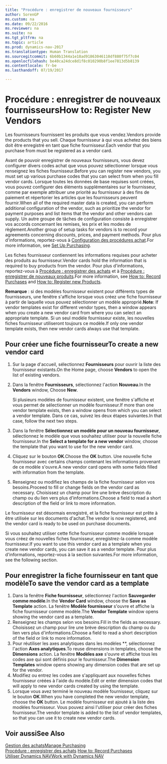 ```yaml
---
title: "Procédure : enregistrer de nouveaux fournisseurs"
author: SorenGP
ms.custom: na
ms.date: 09/22/2016
ms.reviewer: na
ms.suite: na
ms.tgt_pltfrm: na
ms.topic: article
ms.prod: dynamics-nav-2017
ms.translationtype: Human Translation
ms.sourcegitcommit: 6b60b1344a1e18ad91863046110df880f75f7c04
ms.openlocfilehash: be40ca24dce8d1f8c010290b8f1ee7813d5b8139
ms.contentlocale: fr-be
ms.lasthandoff: 07/19/2017

---
```


# <a name="how-to-register-new-vendors"></a><span data-ttu-id="1f7fb-102">Procédure : enregistrer de nouveaux fournisseurs</span><span class="sxs-lookup"><span data-stu-id="1f7fb-102">How to: Register New Vendors</span></span>
<span data-ttu-id="1f7fb-103">Les fournisseurs fournissent les produits que vous vendez.</span><span class="sxs-lookup"><span data-stu-id="1f7fb-103">Vendors provide the products that you sell.</span></span> <span data-ttu-id="1f7fb-104">Chaque fournisseur à qui vous achetez des biens doit être enregistré en tant que fiche fournisseur.</span><span class="sxs-lookup"><span data-stu-id="1f7fb-104">Each vendor that you purchase from must be registered as a vendor card.</span></span>

<span data-ttu-id="1f7fb-105">Avant de pouvoir enregistrer de nouveaux fournisseurs, vous devez configurer divers codes achat que vous pouvez sélectionner lorsque vous renseignez les fiches fournisseur.</span><span class="sxs-lookup"><span data-stu-id="1f7fb-105">Before you can register new vendors, you must set up various purchase codes that you can select from when you fill vendor cards.</span></span> <span data-ttu-id="1f7fb-106">Lorsque toutes les données de base requises sont créées, vous pouvez configurer des éléments supplémentaires sur le fournisseur, comme par exemple attribuer une priorité au fournisseur à des fins de paiement et répertorier les articles que les fournisseurs peuvent fournir.</span><span class="sxs-lookup"><span data-stu-id="1f7fb-106">When all of the required master data is created, you can perform additional configuration of the vendor, such as prioritize the vendor for payment purposes and list items that the vendor and other vendors can supply.</span></span> <span data-ttu-id="1f7fb-107">Un autre groupe de tâches de configuration consiste à enregistrer vos accords concernant les remises, les prix et les modes de règlement.</span><span class="sxs-lookup"><span data-stu-id="1f7fb-107">Another group of setup tasks for vendors is to record your agreements concerning discounts, prices, and payment methods.</span></span> <span data-ttu-id="1f7fb-108">Pour plus d'informations, reportez-vous à [Configuration des procédures achat](purchasing-setup-purchasing.md).</span><span class="sxs-lookup"><span data-stu-id="1f7fb-108">For more information, see [Set Up Purchasing](purchasing-setup-purchasing.md).</span></span>

<span data-ttu-id="1f7fb-109">Les fiches fournisseur contiennent les informations requises pour acheter des produits au fournisseur.</span><span class="sxs-lookup"><span data-stu-id="1f7fb-109">Vendor cards hold the information that is required to buy products from the vendor.</span></span> <span data-ttu-id="1f7fb-110">Pour plus d'informations, reportez-vous à [Procédure : enregistrer des achats](purchasing-how-record-purchases.md) et à [Procédure : enregistrer de nouveaux produits](inventory-how-register-new-products.md).</span><span class="sxs-lookup"><span data-stu-id="1f7fb-110">For more information, see [How to: Record Purchases](purchasing-how-record-purchases.md) and [How to: Register new Products](inventory-how-register-new-products.md).</span></span>

<span data-ttu-id="1f7fb-111">**Remarque** : si des modèles fournisseur existent pour différents types de fournisseurs, une fenêtre s'affiche lorsque vous créez une fiche fournisseur à partir de laquelle vous pouvez sélectionner un modèle approprié.</span><span class="sxs-lookup"><span data-stu-id="1f7fb-111">**Note**: If vendor templates exist for different vendor types, then a window appears when you create a new vendor card from where you can select an appropriate template.</span></span> <span data-ttu-id="1f7fb-112">Si un seul modèle fournisseur existe, les nouvelles fiches fournisseur utiliseront toujours ce modèle.</span><span class="sxs-lookup"><span data-stu-id="1f7fb-112">If only one vendor template exists, then new vendor cards always use that template.</span></span>

## <a name="to-create-a-new-vendor-card"></a><span data-ttu-id="1f7fb-113">Pour créer une fiche fournisseur</span><span class="sxs-lookup"><span data-stu-id="1f7fb-113">To create a new vendor card</span></span>
1. <span data-ttu-id="1f7fb-114">Sur la page d'accueil, sélectionnez **Fournisseurs** pour ouvrir la liste des fournisseur existants.</span><span class="sxs-lookup"><span data-stu-id="1f7fb-114">On the Home page, choose **Vendors** to open the list of existing vendors.</span></span>  
2. <span data-ttu-id="1f7fb-115">Dans la fenêtre **Fournisseurs**, sélectionnez l'action **Nouveau**.</span><span class="sxs-lookup"><span data-stu-id="1f7fb-115">In the **Vendors** window, Choose **New**.</span></span>

    <span data-ttu-id="1f7fb-116">Si plusieurs modèles de fournisseur existent, une fenêtre s'affiche et vous permet de sélectionner un modèle fournisseur.</span><span class="sxs-lookup"><span data-stu-id="1f7fb-116">If more than one vendor template exists, then a window opens from which you can select a vendor template.</span></span> <span data-ttu-id="1f7fb-117">Dans ce cas, suivez les deux étapes suivantes.</span><span class="sxs-lookup"><span data-stu-id="1f7fb-117">In that case, follow the next two steps.</span></span>
3. <span data-ttu-id="1f7fb-118">Dans la fenêtre **Sélectionnez un modèle pour un nouveau fournisseur**, sélectionnez le modèle que vous souhaitez utiliser pour la nouvelle fiche fournisseur.</span><span class="sxs-lookup"><span data-stu-id="1f7fb-118">In the **Select a template for a new vendor** window, choose the template that you want to use for the new vendor card.</span></span>
4. <span data-ttu-id="1f7fb-119">Cliquez sur le bouton **OK**.</span><span class="sxs-lookup"><span data-stu-id="1f7fb-119">Choose the **OK** button.</span></span> <span data-ttu-id="1f7fb-120">Une nouvelle fiche fournisseur avec certains champs contenant les informations provenant de ce modèle s'ouvre.</span><span class="sxs-lookup"><span data-stu-id="1f7fb-120">A new vendor card opens with some fields filled with information from the template.</span></span>
5. <span data-ttu-id="1f7fb-121">Renseignez ou modifiez les champs de la fiche fournisseur selon vos besoins.</span><span class="sxs-lookup"><span data-stu-id="1f7fb-121">Proceed to fill or change fields on the vendor card as necessary.</span></span> <span data-ttu-id="1f7fb-122">Choisissez un champ pour lire une brève description du champ ou du lien vers plus d'informations.</span><span class="sxs-lookup"><span data-stu-id="1f7fb-122">Choose a field to read a short description of the field or link to more information.</span></span>

<span data-ttu-id="1f7fb-123">Le fournisseur est désormais enregistré, et la fiche fournisseur est prête à être utilisée sur les documents d'achat.</span><span class="sxs-lookup"><span data-stu-id="1f7fb-123">The vendor is now registered, and the vendor card is ready to be used on purchase documents.</span></span>

<span data-ttu-id="1f7fb-124">Si vous souhaitez utiliser cette fiche fournisseur comme modèle lorsque vous créez de nouvelles fiches fournisseur, enregistrez-la comme modèle fournisseur.</span><span class="sxs-lookup"><span data-stu-id="1f7fb-124">If you want to use this vendor card as a template when you create new vendor cards, you can save it as a vendor template.</span></span> <span data-ttu-id="1f7fb-125">Pour plus d'informations, reportez-vous à la section suivantes.</span><span class="sxs-lookup"><span data-stu-id="1f7fb-125">For more information, see the following section.</span></span>

## <a name="to-save-the-vendor-card-as-a-template"></a><span data-ttu-id="1f7fb-126">Pour enregistrer la fiche fournisseur en tant que modèle</span><span class="sxs-lookup"><span data-stu-id="1f7fb-126">To save the vendor card as a template</span></span>
1. <span data-ttu-id="1f7fb-127">Dans la fenêtre **Fiche fournisseur**, sélectionnez l'action **Sauvegarder comme modèle**.</span><span class="sxs-lookup"><span data-stu-id="1f7fb-127">In the **Vendor Card** window, choose the **Save as Template** action.</span></span> <span data-ttu-id="1f7fb-128">La fenêtre **Modèle fournisseur** s'ouvre et affiche la fiche fournisseur comme modèle.</span><span class="sxs-lookup"><span data-stu-id="1f7fb-128">The **Vendor Template** window opens showing the vendor card as a template.</span></span>
2. <span data-ttu-id="1f7fb-129">Renseignez les champs selon vos besoins.</span><span class="sxs-lookup"><span data-stu-id="1f7fb-129">Fill in the fields as necessary.</span></span> <span data-ttu-id="1f7fb-130">Choisissez un champ pour lire une brève description du champ ou du lien vers plus d'informations.</span><span class="sxs-lookup"><span data-stu-id="1f7fb-130">Choose a field to read a short description of the field or link to more information.</span></span>
3. <span data-ttu-id="1f7fb-131">Pour réutiliser les axes analytiques dans les modèles **, sélectionnez l'action **Axes analytiques**.</span><span class="sxs-lookup"><span data-stu-id="1f7fb-131">To reuse dimensions in templates, choose the **Dimensions** action.</span></span> <span data-ttu-id="1f7fb-132">La fenêtre **Modèles axe** s'ouvre et affiche tous les codes axe qui sont définis pour le fournisseur.</span><span class="sxs-lookup"><span data-stu-id="1f7fb-132">The **Dimension Templates** window opens showing any dimension codes that are set up for the vendor.</span></span>
4. <span data-ttu-id="1f7fb-133">Modifiez ou entrez les codes axe s'appliquant aux nouvelles fiches fournisseur créées à l'aide du modèle.</span><span class="sxs-lookup"><span data-stu-id="1f7fb-133">Edit or enter dimension codes that will apply to new vendor cards created by using the template.</span></span>
5. <span data-ttu-id="1f7fb-134">Lorsque vous avez terminé le nouveau modèle fournisseur, cliquez sur le bouton **OK**.</span><span class="sxs-lookup"><span data-stu-id="1f7fb-134">When you have completed the new vendor template, choose the **OK** button.</span></span> <span data-ttu-id="1f7fb-135">Le modèle fournisseur est ajouté à la liste des modèles fournisseur. Vous pouvez ainsi l'utiliser pour créer des fiches fournisseur.</span><span class="sxs-lookup"><span data-stu-id="1f7fb-135">The vendor template is added to the list of vendor templates, so that you can use it to create new vendor cards.</span></span>

## <a name="see-also"></a><span data-ttu-id="1f7fb-136">Voir aussi</span><span class="sxs-lookup"><span data-stu-id="1f7fb-136">See Also</span></span>
[<span data-ttu-id="1f7fb-137">Gestion des achats</span><span class="sxs-lookup"><span data-stu-id="1f7fb-137">Manage Purchasing</span></span>](purchasing-manage-purchasing.md)  
<span data-ttu-id="1f7fb-138">[Procédure : enregistrer des achats](purchasing-how-record-purchases.md) </span><span class="sxs-lookup"><span data-stu-id="1f7fb-138">[How to: Record Purchases](purchasing-how-record-purchases.md) </span></span>  
[<span data-ttu-id="1f7fb-139">Utiliser Dynamics NAV</span><span class="sxs-lookup"><span data-stu-id="1f7fb-139">Work with Dynamics NAV</span></span>](ui-work-product.md)

